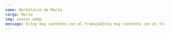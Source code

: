 ```yaml
---
name: Herbolario de María
cargo: María
img: avatar.webp
message: Estoy muy contento con el trabajoEstoy muy contento con el trabajoEstoy muy contento con el trabajoEstoy muy contento con el trabajoEstoy muy contento con el trabajoEstoy muy contento con el trabajoEstoy muy contento con el trabajoEstoy muy contento con el trabajoEstoy muy contento con el trabajoEstoy muy contento con el trabajoEstoy muy contento con el trabajoEstoy muy contento con el trabajo.
---
```

